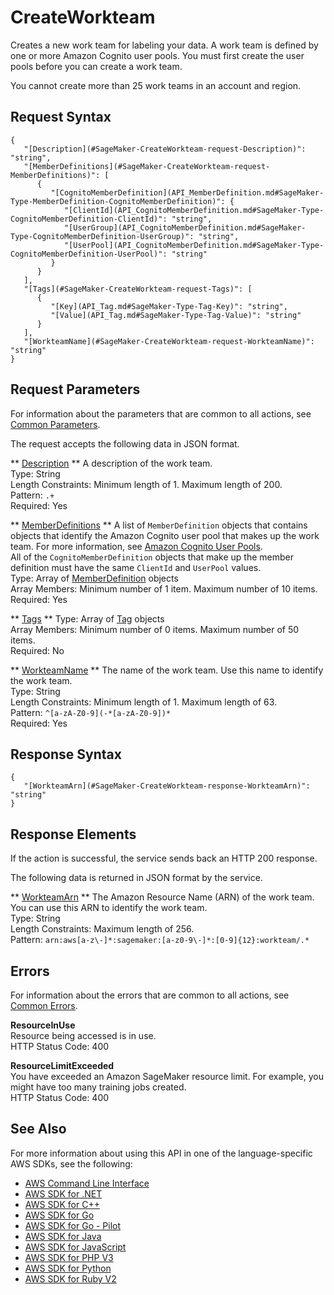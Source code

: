 # CreateWorkteam<a name="API_CreateWorkteam"></a>

Creates a new work team for labeling your data\. A work team is defined by one or more Amazon Cognito user pools\. You must first create the user pools before you can create a work team\.

You cannot create more than 25 work teams in an account and region\.

## Request Syntax<a name="API_CreateWorkteam_RequestSyntax"></a>

```
{
   "[Description](#SageMaker-CreateWorkteam-request-Description)": "string",
   "[MemberDefinitions](#SageMaker-CreateWorkteam-request-MemberDefinitions)": [ 
      { 
         "[CognitoMemberDefinition](API_MemberDefinition.md#SageMaker-Type-MemberDefinition-CognitoMemberDefinition)": { 
            "[ClientId](API_CognitoMemberDefinition.md#SageMaker-Type-CognitoMemberDefinition-ClientId)": "string",
            "[UserGroup](API_CognitoMemberDefinition.md#SageMaker-Type-CognitoMemberDefinition-UserGroup)": "string",
            "[UserPool](API_CognitoMemberDefinition.md#SageMaker-Type-CognitoMemberDefinition-UserPool)": "string"
         }
      }
   ],
   "[Tags](#SageMaker-CreateWorkteam-request-Tags)": [ 
      { 
         "[Key](API_Tag.md#SageMaker-Type-Tag-Key)": "string",
         "[Value](API_Tag.md#SageMaker-Type-Tag-Value)": "string"
      }
   ],
   "[WorkteamName](#SageMaker-CreateWorkteam-request-WorkteamName)": "string"
}
```

## Request Parameters<a name="API_CreateWorkteam_RequestParameters"></a>

For information about the parameters that are common to all actions, see [Common Parameters](CommonParameters.md)\.

The request accepts the following data in JSON format\.

 ** [Description](#API_CreateWorkteam_RequestSyntax) **   <a name="SageMaker-CreateWorkteam-request-Description"></a>
A description of the work team\.  
Type: String  
Length Constraints: Minimum length of 1\. Maximum length of 200\.  
Pattern: `.+`   
Required: Yes

 ** [MemberDefinitions](#API_CreateWorkteam_RequestSyntax) **   <a name="SageMaker-CreateWorkteam-request-MemberDefinitions"></a>
A list of `MemberDefinition` objects that contains objects that identify the Amazon Cognito user pool that makes up the work team\. For more information, see [Amazon Cognito User Pools](http://docs.aws.amazon.com/cognito/latest/developerguide/cognito-user-identity-pools.html)\.  
All of the `CognitoMemberDefinition` objects that make up the member definition must have the same `ClientId` and `UserPool` values\.  
Type: Array of [MemberDefinition](API_MemberDefinition.md) objects  
Array Members: Minimum number of 1 item\. Maximum number of 10 items\.  
Required: Yes

 ** [Tags](#API_CreateWorkteam_RequestSyntax) **   <a name="SageMaker-CreateWorkteam-request-Tags"></a>
Type: Array of [Tag](API_Tag.md) objects  
Array Members: Minimum number of 0 items\. Maximum number of 50 items\.  
Required: No

 ** [WorkteamName](#API_CreateWorkteam_RequestSyntax) **   <a name="SageMaker-CreateWorkteam-request-WorkteamName"></a>
The name of the work team\. Use this name to identify the work team\.  
Type: String  
Length Constraints: Minimum length of 1\. Maximum length of 63\.  
Pattern: `^[a-zA-Z0-9](-*[a-zA-Z0-9])*`   
Required: Yes

## Response Syntax<a name="API_CreateWorkteam_ResponseSyntax"></a>

```
{
   "[WorkteamArn](#SageMaker-CreateWorkteam-response-WorkteamArn)": "string"
}
```

## Response Elements<a name="API_CreateWorkteam_ResponseElements"></a>

If the action is successful, the service sends back an HTTP 200 response\.

The following data is returned in JSON format by the service\.

 ** [WorkteamArn](#API_CreateWorkteam_ResponseSyntax) **   <a name="SageMaker-CreateWorkteam-response-WorkteamArn"></a>
The Amazon Resource Name \(ARN\) of the work team\. You can use this ARN to identify the work team\.  
Type: String  
Length Constraints: Maximum length of 256\.  
Pattern: `arn:aws[a-z\-]*:sagemaker:[a-z0-9\-]*:[0-9]{12}:workteam/.*` 

## Errors<a name="API_CreateWorkteam_Errors"></a>

For information about the errors that are common to all actions, see [Common Errors](CommonErrors.md)\.

 **ResourceInUse**   
Resource being accessed is in use\.  
HTTP Status Code: 400

 **ResourceLimitExceeded**   
 You have exceeded an Amazon SageMaker resource limit\. For example, you might have too many training jobs created\.   
HTTP Status Code: 400

## See Also<a name="API_CreateWorkteam_SeeAlso"></a>

For more information about using this API in one of the language\-specific AWS SDKs, see the following:
+  [AWS Command Line Interface](https://docs.aws.amazon.com/goto/aws-cli/sagemaker-2017-07-24/CreateWorkteam) 
+  [AWS SDK for \.NET](https://docs.aws.amazon.com/goto/DotNetSDKV3/sagemaker-2017-07-24/CreateWorkteam) 
+  [AWS SDK for C\+\+](https://docs.aws.amazon.com/goto/SdkForCpp/sagemaker-2017-07-24/CreateWorkteam) 
+  [AWS SDK for Go](https://docs.aws.amazon.com/goto/SdkForGoV1/sagemaker-2017-07-24/CreateWorkteam) 
+  [AWS SDK for Go \- Pilot](https://docs.aws.amazon.com/goto/SdkForGoPilot/sagemaker-2017-07-24/CreateWorkteam) 
+  [AWS SDK for Java](https://docs.aws.amazon.com/goto/SdkForJava/sagemaker-2017-07-24/CreateWorkteam) 
+  [AWS SDK for JavaScript](https://docs.aws.amazon.com/goto/AWSJavaScriptSDK/sagemaker-2017-07-24/CreateWorkteam) 
+  [AWS SDK for PHP V3](https://docs.aws.amazon.com/goto/SdkForPHPV3/sagemaker-2017-07-24/CreateWorkteam) 
+  [AWS SDK for Python](https://docs.aws.amazon.com/goto/boto3/sagemaker-2017-07-24/CreateWorkteam) 
+  [AWS SDK for Ruby V2](https://docs.aws.amazon.com/goto/SdkForRubyV2/sagemaker-2017-07-24/CreateWorkteam) 
